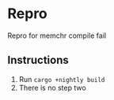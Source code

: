 # Repro

Repro for memchr compile fail

## Instructions

1. Run `cargo +nightly build`
2. There is no step two
